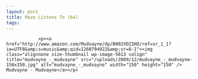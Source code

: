 ```yaml
---
layout: post
title: Maze Listens To (64)
tags:
---
```



                <p><a href="http://www.amazon.com/Mudvayne/dp/B002VDZIHO/ref=sr_1_1?ie=UTF8&amp;s=music&amp;qid=1260794922&amp;sr=8-1"><img class="alignnone size-thumbnail wp-image-5613 valign" title="mudvayne_-_mudvayne" src="/uploads/2009/12/mudvayne_-_mudvayne-150x150.jpg" alt="mudvayne_-_mudvayne" width="150" height="150" /> Mudvayne - Mudvayne</a></p>
